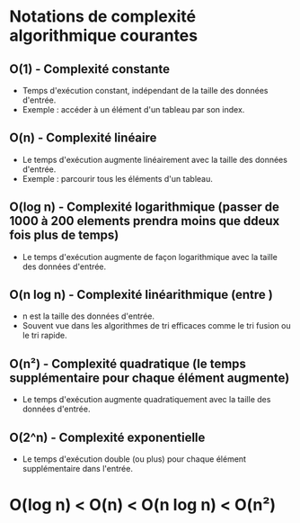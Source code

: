 # Notations de complexité algorithmique courantes

## O(1) - Complexité constante
- Temps d'exécution constant, indépendant de la taille des données d'entrée.
- Exemple : accéder à un élément d'un tableau par son index.

## O(n) - Complexité linéaire
- Le temps d'exécution augmente linéairement avec la taille des données d'entrée.
- Exemple : parcourir tous les éléments d'un tableau.

## O(log n) - Complexité logarithmique (passer de 1000 à 200 elements prendra moins que ddeux fois plus de temps)
- Le temps d'exécution augmente de façon logarithmique avec la taille des données d'entrée.

## O(n log n) - Complexité linéarithmique (entre )
- n est la taille des données d'entrée.
- Souvent vue dans les algorithmes de tri efficaces comme le tri fusion ou le tri rapide.

## O(n²) - Complexité quadratique (le temps supplémentaire pour chaque élément augmente)
- Le temps d'exécution augmente quadratiquement avec la taille des données d'entrée.

## O(2^n) - Complexité exponentielle
- Le temps d'exécution double (ou plus) pour chaque élément supplémentaire dans l'entrée.

# O(log n) < O(n) < O(n log n) < O(n²)
